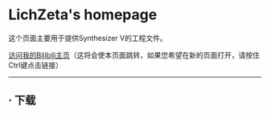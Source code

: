# LichZeta's homepage
这个页面主要用于提供Synthesizer V的工程文件。

[访问我的Bilibili主页](https://space.bilibili.com/20361369?_blank)（这将会使本页面跳转，如果您希望在新的页面打开，请按住Ctrl键点击链接）
***
## · 下载
